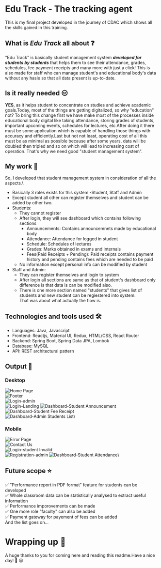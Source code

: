 # Edu Track - The tracking agent

This is my final project developed in the journey of CDAC which shows all the skills gained in this training.

## What is _Edu Track_ all about :question:

"Edu Track" is basically student management system **_developed for students by students_** that helps them to see their attendance, grades, schedules, fee payment receipts and many more with just a click! This is also made for staff who can manage student's and educational body's data without any hasle so that all data present is up-to-date.

## Is it really needed :expressionless:

**YES**, as it helps student to concentrate on studies and achieve academic goals.Today, most of the things are getting digitalized, so why "education" not? To bring this change first we have make most of the processes inside educational body digital like taking attendance, storing grades of students, important upcoming events, schedules for lectures, etc.After doing it there must be some application which is capable of handling those things with accuracy and efficiently.Last but not not least, operating cost of all this must be as minimal as possible because after some years, data will be doubled then tripled and so on which will lead to increasing cost of operation. That's why we need good "student management system".

## My work :test_tube:

So, I developed that student management system in consideration of all the aspects.\

- Basically 3 roles exists for this system -Student, Staff and Admin
- Except student all other can register themselves and student can be added by other two.
- Students:
  - They cannot register
  - After login, they will see dashboard which contains following sections
    - Announcements: Contains announcemnets made by educational body
    - Attendance: Attendance for logged in student
    - Schedule: Schedules of lectures
    - Grades: Marks obtained in exams and internals
    - Fees(Paid Receipts + Pending): Paid receipts contains payment history and pending contains fees which are needed to be paid
  - No information except personal info can be modified by student
- Staff and Admin:
  - They can register themselves and login to system
  - After login all sections are same as that of student's dashboard only difference is that data is can be modified also.
  - There is one more section named "students" that gives list of students and new student can be regiestered into system.\
    That was about what actually the flow is.

## Technologies and tools used :hammer_and_wrench:

- Languages: Java, Javascript
- Frontend: Reactjs, Material UI, Redux, HTML/CSS, React Router
- Backend: Spring Boot, Spring Data JPA, Lombok
- Database: MySQL
- API: REST architectural pattern

## Output :baby:

### Desktop

![Home Page](./Screenshots/Desktop/Home%20Page.png)\
![Footer](./Screenshots/Desktop/Footer.png)\
![Login-admin](./Screenshots/Desktop/Login-admin.png)\
![Login-Landing](./Screenshots/Desktop/Login-Landing.png)
![Dashboard-Student Announcement](./Screenshots/Desktop/Dashboard-Student%20Announcement.png)\
![Dashboard-Student Fee Receipt](./Screenshots/Desktop/Dashboard-Student%20Fee%20Receipt.png)\
![Dashboard-Admin Students List](./Screenshots/Desktop/Dashboard-Admin%20Students%20List.png)\

### Mobile

![Error Page](./Screenshots/Mobile/Error%20Page.png)\
![Contact Us](./Screenshots/Mobile/Contact%20Us.png)\
![Login-student Invalid](./Screenshots/Mobile/Login-student%20Invalid.png)\
![Registration-admin](./Screenshots/Mobile/Registration-admin.png)
![Dashboard-Student Attendance](./Screenshots/Mobile/Dashboard-Student%20Attendance.png)\

## Future scope :star:

:white_check_mark: "Performance report in PDF format" feature for students can be developed\
:white_check_mark: Whole classroom data can be statistically analysed to extract useful information\
:white_check_mark: Performance imporovements can be made\
:white_check_mark: One more role "faculty" can also be added\
:white_check_mark: Payment gateway for payement of fees can be added\
And the list goes on...

# Wrapping up :scroll:

A huge thanks to you for coming here and reading this readme.Have a nice day! :orange_heart: :smiley:
